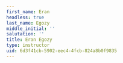 ```yaml
---
first_name: Eran
headless: true
last_name: Egozy
middle_initial: ''
salutation: ''
title: Eran Egozy
type: instructor
uid: 6d3f41cb-5902-eec4-4fcb-824a8b0f9835
---
```

